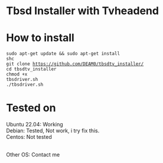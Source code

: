 # Tbsd Installer with Tvheadend

# How to install
<code>sudo apt-get update && sudo apt-get install shc</code><br>
<code>git clone https://github.com/DEAM0/tbsdtv_installer/</code><br>
<code>cd tbsdtv_installer</code><br>
<code>chmod +x tbsdriver.sh</code><br>
<code>./tbsdriver.sh</code>

# Tested on
Ubuntu 22.04: Working <br>
Debian: Tested, Not work, i try fix this.<br>
Centos: Not tested<br><br>

Other OS: Contact me


